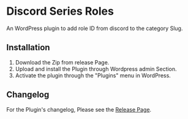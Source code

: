 # Discord Series Roles

An WordPress plugin to add role ID from discord to the category Slug.

## Installation

1. Download the Zip from release Page.
2. Upload and install the Plugin through Wordpress admin Section.
3. Activate the plugin through the "Plugins" menu in WordPress.

## Changelog

For the Plugin's changelog, Please see the [Release Page](https://github.com/superyassh/Discord-Series-Roles/releases).
